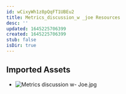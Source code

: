 ```yaml
---
id: wCixyWh1z8pQqFT1UBEu2
title: Metrics_discussion_w _joe Resources
desc: ''
updated: 1645225706399
created: 1645225706399
stub: false
isDir: true
---
```

## Imported Assets
- ![Metrics discussion w- Joe.jpg](/assets/metrics-discussion-w--joe.jpg)
